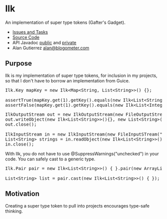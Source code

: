 Ilk
===

An implementation of super type tokens (Gafter's Gadget). 

* [Issues and Tasks](http://blogometer.com/trac/incubator)
* [Source Code](http://github.com/bigeasy/ilk/tree/master)
* API Javadoc [public](http://curlybraces.org/documentation/ilk/api/public/) and
  [private](http://curlybraces.org/documentation/ilk/api/private/)
* Alan Gutierrez [alan@blogometer.com](mailto:alan@blogoemter.com)

Purpose
-------

Ilk is my implementation of super type tokens, for inclusion in my projects, so
that I don't have to borrow an implementation from Guice.

<pre>
Ilk.Key mapKey = new Ilk&lt;Map&lt;String, List&lt;String&gt;&gt;() {};

assertTrue(mapKey.get(1).getKey().equals(new Ilk&lt;List&lt;String&gt;&gt;(){}.key));
assertFalse(mapKey.get(1).getKey().equals(new Ilk&lt;List&lt;Integer&gt;&gt;(){}.key));
</pre>

<pre>
IlkOutputStream out = new IlkOutputStream(new FileOutputStream("ilky.data"));
out.writeObject(new Ilk&lt;List&lt;String&gt;&gt;(){}, new List&lt;String&gt;());
out.close();

IlkInputStream in = new IlkInputStream(new FileInputSTream("ilky.data"));
List&lt;String&gt; strings = in.readObject(new Ilk&lt;List&lt;String&gt;&gt;(){});
in.close();
</pre>

With Ilk, you do not have to use @SuppressWarnings("unchecked") in your code.
You can safely cast to a generic type.

<pre>
Ilk.Pair pair = new Ilk&lt;List&lt;String&gt;&gt;() { }.pair(new ArrayList&lt;String&gt;());

List&lt;String&gt; list = pair.cast(new Ilk&lt;List&lt;String&gt;&gt;() { });
</pre>

Motivation
----------

Creating a super type token to pull into projects encourages type-safe thinking.
